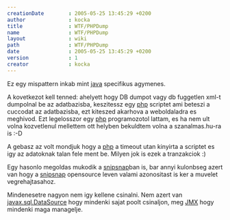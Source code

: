 ```yaml
---
creationDate        : 2005-05-25 13:45:29 +0200 
author              : kocka 
title               : WTF/PHPDump 
name                : WTF/PHPDump 
layout              : wiki 
path                : WTF/PHPDump 
date                : 2005-05-25 13:45:29 +0200 
version             : 1 
creator             : kocka 
---
```

Ez egy mispattern inkab mint [java](../java.html) specifikus agymenes.

A kovetkezot kell tenned: ahelyett hogy DB dumpot vagy db fuggetlen xml-t dumpolnal be az adatbazisba, keszitessz egy [php](../PHP.html) scriptet ami beteszi a cuccodat az adatbazisba, ezt kiteszed akarhova a weboldaladra es meghivod. Ezt legelosszor egy [php](../PHP.html) programozotol lattam, es ha nem ult volna kozvetlenul mellettem ott helyben bekuldtem volna a szanalmas.hu-ra is :-D

A gebasz az volt mondjuk hogy a [php](../PHP.html) a timeout utan kinyirta a scriptet es igy az adatoknak talan fele ment be. Milyen jok is ezek a tranzakciok :)

Egy hasonlo megoldas mukodik a [snipsnap](../SnipSnap.html)ban is, bar annyi kulonbseg azert van hogy a [snipsnap](../SnipSnap.html) opensource leven valami azonositast is ker a muvelet vegrehajtasahoz. 

Mindenesetre nagyon nem igy kellene csinalni. Nem azert van [javax.sql.DataSource](http://docs.oracle.com/javase/7/docs/api/javax/sql/DataSource.html) hogy mindenki sajat poolt csinaljon, meg [JMX](../JMX.html) hogy mindenki maga managelje.

